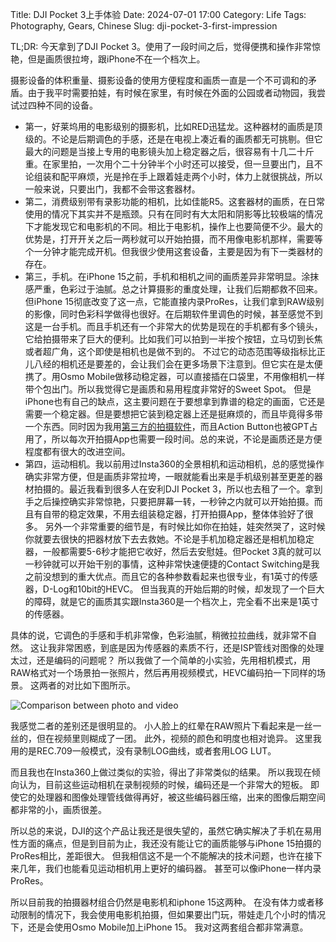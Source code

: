 Title: DJI Pocket 3上手体验
Date: 2024-07-01 17:00
Category: Life
Tags: Photography, Gears, Chinese
Slug: dji-pocket-3-first-impression

TL;DR: 今天拿到了DJI Pocket 3。使用了一段时间之后，觉得便携和操作非常惊艳，但是画质很拉垮，跟iPhone不在一个档次上。

摄影设备的体积重量、摄影设备的使用方便程度和画质一直是一个不可调和的矛盾。由于我平时需要拍娃，有时候在家里，有时候在外面的公园或者动物园，我尝试过四种不同的设备。

* 第一，好莱坞用的电影级别的摄影机，比如RED迅猛龙。这种器材的画质是顶级的。不论是后期调色的手感，还是在电视上凑近看的画质都无可挑剔。但它最大的问题是当接上专用的电影镜头加上稳定器之后，很容易有十几二十斤重。在家里拍，一次用个二十分钟半个小时还可以接受，但一旦要出门，且不论组装和配平麻烦，光是拎在手上跟着娃走两个小时，体力上就很挑战，所以一般来说，只要出门，我都不会带这套器材。
* 第二，消费级别带有录影功能的相机，比如佳能R5。这套器材的画质，在日常使用的情况下其实并不是瓶颈。只有在同时有大太阳和阴影等比较极端的情况下才能发现它和电影机的不同。相比于电影机，操作上也要简便不少。最大的优势是，打开开关之后一两秒就可以开始拍摄，而不用像电影机那样，需要等个一分钟才能完成开机。但我很少使用这套设备，主要是因为有下一类器材的存在。
* 第三，手机。在iPhone 15之前，手机和相机之间的画质差异非常明显。涂抹感严重，色彩过于油腻。总之计算摄影的重度处理，让我们后期都救不回来。但iPhone 15彻底改变了这一点，它能直接内录ProRes，让我们拿到RAW级别的影像，同时色彩科学做得也很好。在后期软件里调色的时候，甚至感觉不到这是一台手机。而且手机还有一个非常大的优势是现在的手机都有多个镜头，它给拍摄带来了巨大的便利。比如我们可以拍到一半按个按钮，立马切到长焦或者超广角，这个即使是相机也是做不到的。
    不过它的动态范围等级指标比正儿八经的相机还是要差的，会让我们会在更多场景下注意到。但它实在是太便携了。用Osmo Mobile做移动稳定器，可以直接插在口袋里，不用像相机一样带个包出门。所以我觉得它是画质和易用程度非常好的Sweet Spot。
    但是iPhone也有自己的缺点，这主要问题在于要想拿到靠谱的稳定的画面，它还是需要一个稳定器。但是要想把它装到稳定器上还是挺麻烦的，而且毕竟得多带一个东西。同时因为我用[第三方的拍摄软件](/120fps.html)，而且Action Button也被GPT占用了，所以每次开拍摄App也需要一段时间。总的来说，不论是画质还是方便程度都有很大的改进空间。
* 第四，运动相机。我以前用过Insta360的全景相机和运动相机，总的感觉操作确实非常方便，但是画质非常拉垮，一眼就能看出来是手机级别甚至更差的器材拍摄的。最近我看到很多人在安利DJI Pocket 3，所以也去租了一个。拿到手之后操控确实非常惊艳，只要把屏幕一转，一秒钟之内就可以开始拍摄。而且有自带的稳定效果，不用去组装稳定器，打开拍摄App，整体体验好了很多。
    另外一个非常重要的细节是，有时候比如你在拍娃，娃突然哭了，这时候你就要去很快的把器材放下去去救她。不论是手机加稳定器还是相机加稳定器，一般都需要5-6秒才能把它收好，然后去安慰娃。但Pocket 3真的就可以一秒钟就可以开始干别的事情，这种非常快速便捷的Contact Switching是我之前没想到的重大优点。而且它的各种参数看起来也很专业，有1英寸的传感器，D-Log和10bit的HEVC。
    但当我真的开始后期的时候，却发现了一个巨大的障碍，就是它的画质其实跟Insta360是一个档次上，完全看不出来是1英寸的传感器。

具体的说，它调色的手感和手机非常像，色彩油腻，稍微拉拉曲线，就非常不自然。 这让我非常困惑，到底是因为传感器的素质不行，还是ISP管线对图像的处理太过，还是编码的问题呢？ 所以我做了一个简单的小实验，先用相机模式，用RAW格式对一个场景拍一张照片，然后再用视频模式，HEVC编码拍一下同样的场景。 这两者的对比如下图所示。

![Comparison between photo and video](/images/dji-pocket-3-raw-video.jpg)

我感觉二者的差别还是很明显的。 小人脸上的红晕在RAW照片下看起来是一丝一丝的，但在视频里则糊成了一团。 此外，视频的颜色和明度也相对诡异。 这里我用的是REC.709一般模式，没有录制LOG曲线，或者套用LOG LUT。

而且我也在Insta360上做过类似的实验，得出了非常类似的结果。 所以我现在倾向认为，目前这些运动相机在录制视频的时候，编码还是一个非常大的短板。 即使它的处理器和图像处理管线做得再好，被这些编码器压缩，出来的图像后期空间都非常的小，画质很差。

所以总的来说，DJI的这个产品让我还是很失望的，虽然它确实解决了手机在易用性方面的痛点，但是到目前为止，我还没有能让它的画质能够与iPhone 15拍摄的ProRes相比，差距很大。 但我相信这不是一个不能解决的技术问题，也许在接下来几年，我们也能看见运动相机用上更好的编码器。 甚至可以像iPhone一样内录ProRes。

所以目前我的拍摄器材组合仍然是电影机和iphone 15这两种。 在没有体力或者移动限制的情况下，我会使用电影机拍摄，但如果要出门玩，带娃走几个小时的情况下，还是会使用Osmo Mobile加上iPhone 15。 我对这两套组合都非常满意。

<script async data-uid="65448d4615" src="https://yage.kit.com/65448d4615/index.js"></script>
